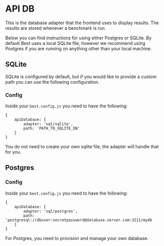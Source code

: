 # API DB

This is the database adapter that the frontend uses to display results. The results are stored whenever a benchmark is run.

Below you can find instructions for using either Postgres or SQLite. By default Best uses a local SQLite file, however we recommend using Postgres if you are running on anything other than your local machine.

## SQLite
SQLite is configured by default, but if you would like to provide a custom path you can use the following configuration.

### Config
Inside your `best.config.js` you need to have the following:
```
{
    apiDatabase: {
        adapter: 'sql/sqlite',
        path: 'PATH_TO_SQLITE_DB'
    }
}
```

You do not need to create your own sqlite file, the adapter will handle that for you.

## Postgres

### Config
Inside your `best.config.js` you need to have the following:
```
{
    apiDatabase: {
        adapter: 'sql/postgres',
        path: 'postgresql://dbuser:secretpassword@database.server.com:3211/mydb
    }
}
```

For Postgres, you need to provision and manage your own database.
